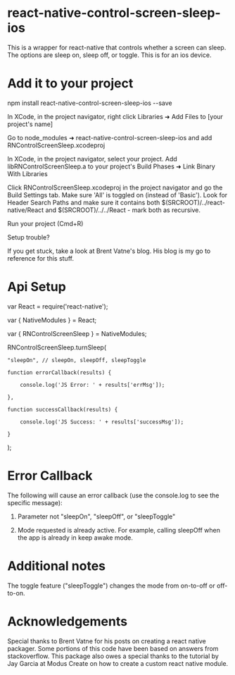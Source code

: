 # react-native-control-screen-sleep-ios

This is a wrapper for react-native that controls whether a screen can sleep. The options are sleep on, sleep off, or toggle. This is for an ios device.

# Add it to your project

npm install react-native-control-screen-sleep-ios --save

In XCode, in the project navigator, right click Libraries ➜ Add Files to [your project's name]

Go to node_modules ➜ react-native-control-screen-sleep-ios and add RNControlScreenSleep.xcodeproj

In XCode, in the project navigator, select your project. Add libRNControlScreenSleep.a to your project's Build Phases ➜ Link Binary With Libraries

Click RNControlScreenSleep.xcodeproj in the project navigator and go the Build Settings tab. Make sure 'All' is toggled on (instead of 'Basic'). Look for Header Search Paths and make sure it contains both $(SRCROOT)/../react-native/React and $(SRCROOT)/../../React - mark both as recursive.

Run your project (Cmd+R)

Setup trouble?

If you get stuck, take a look at Brent Vatne's blog. His blog is my go to reference for this stuff.

# Api Setup

var React = require('react-native');

var { NativeModules } = React;

var { RNControlScreenSleep } = NativeModules;

RNControlScreenSleep.turnSleep(

    "sleepOn", // sleepOn, sleepOff, sleepToggle

    function errorCallback(results) {

        console.log('JS Error: ' + results['errMsg']);

    },

    function successCallback(results) {

        console.log('JS Success: ' + results['successMsg']);

    }
);

# Error Callback

The following will cause an error callback (use the console.log to see the specific message):

1) Parameter not "sleepOn", "sleepOff", or "sleepToggle"

2) Mode requested is already active. For example, calling sleepOff when the app is already in keep awake mode.

# Additional notes

The toggle feature ("sleepToggle") changes the mode from on-to-off or off-to-on.

# Acknowledgements

Special thanks to Brent Vatne for his posts on creating a react native packager. Some portions of this code have been based on answers from stackoverflow. This package also owes a special thanks to the tutorial by Jay Garcia at Modus Create on how to create a custom react native module.
